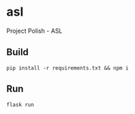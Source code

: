 # asl
Project Polish - ASL

## Build
```
pip install -r requirements.txt && npm i
```

## Run 
```
flask run
```
